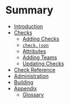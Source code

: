 Summary
=======

- [Introduction](./introduction.md)
- [Checks](./checks.md)
  - [Adding Checks](./checks/adding_checks.md)
  - [`check.json`](./checks/check_json.md)
  - [Attributes](./checks/attributes.md)
  - [Adding Teams](./checks/adding_teams.md)
  - [Updating Checks](./checks/updating.md)
- [Check Reference](./reference.md)
- [Administration](./administration.md)
- [Building](./building.md)
- [Appendix](./appendix.md)
  - [Glossary](./appendix/glossary.md)